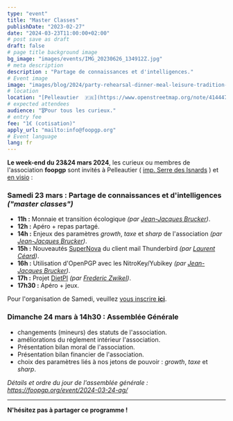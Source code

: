 ```yaml
---
type: "event"
title: "Master Classes"
publishDate: "2023-02-27"
date: "2024-03-23T11:00:00+02:00"
# post save as draft
draft: false
# page title background image
bg_image: "images/events/IMG_20230626_134912Z.jpg"
# meta description
description : "Partage de connaissances et d'intelligences."
# Event image
image: "images/blog/2024/party-rehearsal-dinner-meal-leisure-tradition-1561863-3256076730.jpg"
# location
location: "[Pelleautier  🇫🇷](https://www.openstreetmap.org/note/4144472#map=14/44.5146/6.0222&layers=N)"
# expected attendees
audience: "🎖️Pour tous les curieux."
# entry fee
fee: "1€ (cotisation)"
apply_url: "mailto:info@foopgp.org"
# Event language
lang: fr
---
```


**Le week-end du 23&24 mars 2024**, les curieux ou membres de l'association **foopgp** sont invités à Pelleautier ( [imp. Serre des Isnards](https://www.openstreetmap.org/note/4144472#map=14/44.5146/6.0222&layers=N) ) et [en visio](https://meet.jit.si/foopgp) :


### **Samedi 23 mars** : Partage de connaissances et d'intelligences *("master classes")*

* **11h :** Monnaie et transition écologique *(par [Jean-Jacques Brucker](../../author/jean-jacques-brucker/))*.
* **12h :** Apéro + repas partagé.
* **14h :** Enjeux des paramètres *growth*, *taxe* et *sharp* de
  l'association *(par [Jean-Jacques Brucker](../../author/jean-jacques-brucker/))*.
* **15h :** Nouveautés [SuperNova](https://www.thunderbird.net/fr/thunderbird/115.0/whatsnew/) du client mail Thunderbird *(par [Laurent Céard](../../author/laurent-ceard/))*.
* **16h :** Utilisation d'OpenPGP avec les NitroKey/Yubikey *(par [Jean-Jacques Brucker](../../author/jean-jacques-brucker/))*.
* **17h :** Projet [DietPI](https://dietpi.com/) *(par [Frederic Zwikel](../../author/fred-zwikel/))*.
* **17h30 :** Apéro + jeux.

Pour l'organisation de Samedi, veuillez [vous inscrire **ici**](https://www.qui-quoi.fr/evenements/DG4m8e53782Xy6WMYnEQ).

### **Dimanche 24 mars à 14h30** : Assemblée Générale

* changements (mineurs) des statuts de l'association.
* améliorations du réglement intérieur l'association.
* Présentation bilan moral de l'association.
* Présentation bilan financier de l'association.
* choix des paramètres liés à nos jetons de pouvoir : *growth*, *taxe* et *sharp*.

*Détails et ordre du jour de l'assemblée générale :
https://foopgp.org/event/2024-03-24-ag/*

---

**N'hésitez pas à partager ce programme !**

